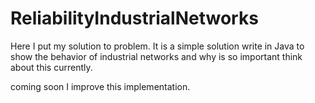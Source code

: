 # ReliabilityIndustrialNetworks
Here I put my solution to problem. It is a simple solution write in Java to show the behavior of industrial networks and why is so important think about this currently.

coming soon I improve this implementation.
